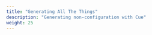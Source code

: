 ```yaml
---
title: "Generating All The Things"
description: "Generating non-configuration with Cue"
weight: 25
---
```


